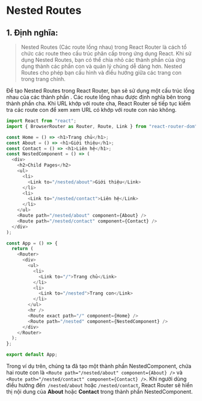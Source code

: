 # Nested Routes

## 1. Định nghĩa:

> Nested Routes (Các route lồng nhau) trong React Router là cách tổ chức các route theo cấu trúc phân cấp trong ứng dụng React. Khi sử dụng Nested Routes, bạn có thể chia nhỏ các thành phần của ứng dụng thành các phần con và quản lý chúng dễ dàng hơn. Nested Routes cho phép bạn cấu hình và điều hướng giữa các trang con trong trang chính.

Để tạo Nested Routes trong React Router, bạn sẽ sử dụng một cấu trúc lồng nhau của các thành phần <Route>. Các route lồng nhau được định nghĩa bên trong thành phần cha. Khi URL khớp với route cha, React Router sẽ tiếp tục kiểm tra các route con để xem xem URL có khớp với route con nào không.

```ts
import React from "react";
import { BrowserRouter as Router, Route, Link } from "react-router-dom";

const Home = () => <h1>Trang chủ</h1>;
const About = () => <h1>Giới thiệu</h1>;
const Contact = () => <h1>Liên hệ</h1>;
const NestedComponent = () => (
  <div>
    <h2>Child Pages</h2>
    <ul>
      <li>
        <Link to="/nested/about">Giới thiệu</Link>
      </li>
      <li>
        <Link to="/nested/contact">Liên hệ</Link>
      </li>
    </ul>
    <Route path="/nested/about" component={About} />
    <Route path="/nested/contact" component={Contact} />
  </div>
);

const App = () => {
  return (
    <Router>
      <div>
        <ul>
          <li>
            <Link to="/">Trang chủ</Link>
          </li>
          <li>
            <Link to="/nested">Trang con</Link>
          </li>
        </ul>
        <hr />
        <Route exact path="/" component={Home} />
        <Route path="/nested" component={NestedComponent} />
      </div>
    </Router>
  );
};

export default App;
```

Trong ví dụ trên, chúng ta đã tạo một thành phần NestedComponent, chứa hai route con là `<Route path="/nested/about" component={About} />` và `<Route path="/nested/contact" component={Contact} />`. Khi người dùng điều hướng đến` /nested/about` hoặc `/nested/contact`, React Router sẽ hiển thị nội dung của **About** hoặc **Contact** trong thành phần NestedComponent.
